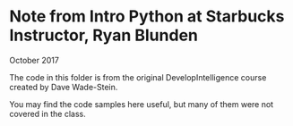 # Note from Intro Python at Starbucks Instructor, Ryan Blunden

October 2017

The code in this folder is from the original DevelopIntelligence course created by Dave Wade-Stein.

You may find the code samples here useful, but many of them were not covered in the class.
 